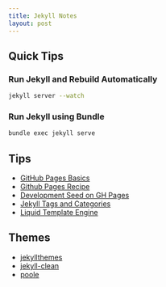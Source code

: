```yaml
---
title: Jekyll Notes
layout: post
---
```


## Quick Tips

### Run Jekyll and Rebuild Automatically

```sh
jekyll server --watch
```

### Run Jekyll using Bundle

```sh
bundle exec jekyll serve
```

## Tips

* [GitHub Pages Basics](https://help.github.com/articles/using-jekyll-with-pages/)
* [Github Pages Recipe](http://24ways.org/2013/get-started-with-github-pages/)
* [Development Seed on GH Pages](http://www.developmentseed.org/blog/2011/09/09/jekyll-github-pages/)
* [Jekyll Tags and Categories](http://www.minddust.com/post/tags-and-categories-on-github-pages/)
* [Liquid Template Engine](http://www.rubydoc.info/gems/liquid)

## Themes

* [jekyllthemes](http://jekyllthemes.org/)
* [jekyll-clean](https://github.com/scotte/jekyll-clean)
* [poole](https://github.com/poole/poole)

